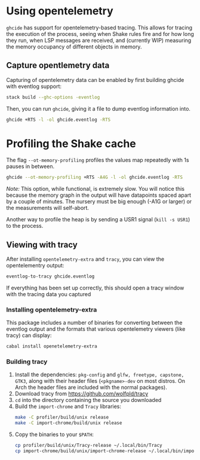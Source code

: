 # Using opentelemetry

`ghcide` has support for opentelemetry-based tracing. This allows for tracing
the execution of the process, seeing when Shake rules fire and for how long they
run, when LSP messages are received, and (currently WIP) measuring the memory
occupancy of different objects in memory.

## Capture opentlemetry data

Capturing of opentelemetry data can be enabled by first building ghcide with eventlog support:

```sh
stack build --ghc-options -eventlog
```

Then, you can run `ghcide`, giving it a file to dump eventlog information into.

```sh
ghcide +RTS -l -ol ghcide.eventlog -RTS
```

# Profiling the Shake cache

The flag `--ot-memory-profiling` profiles the values map repeatedly with 1s pauses in between.

```sh
ghcide --ot-memory-profiling +RTS -A4G -l -ol ghcide.eventlog -RTS
```

*Note:* This option, while functional, is extremely slow. You will notice this because the memory graph in the output will have datapoints spaced apart by a couple of minutes. The nursery must be big enough (-A1G or larger) or the measurements will self-abort.

Another way to profile the heap is by sending a USR1 signal (`kill -s USR1`) to the process.

## Viewing with tracy

After installing `opentelemetry-extra` and `tracy`, you can view the opentelementry output:

```sh
eventlog-to-tracy ghcide.eventlog
```

If everything has been set up correctly, this should open a tracy window with the tracing data you captured

### Installing opentelemetry-extra

This package includes a number of binaries for converting between the eventlog output and the formats that various opentelemetry viewers (like tracy) can display:

```sh
cabal install openetelemetry-extra
```



### Building tracy

1. Install the dependencies: `pkg-config` and `glfw, freetype, capstone, GTK3`, along
   with their header files (`<pkgname>-dev` on most distros. On Arch the header
   files are included with the normal packages).
2. Download tracy from https://github.com/wolfpld/tracy
3. `cd` into the directory containing the source you downloaded
4. Build the `import-chrome` and `Tracy` libraries:
   ```sh
   make -C profiler/build/unix release
   make -C import-chrome/build/unix release
   ```
5. Copy the binaries to your `$PATH`:
   ```sh
   cp profiler/build/unix/Tracy-release ~/.local/bin/Tracy
   cp import-chrome/build/unix/import-chrome-release ~/.local/bin/import-chrome
   ```
